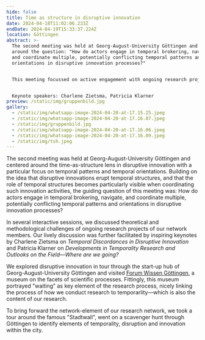 ```yaml
---
hide: false
title: Time as structure in disruptive innovation
date: 2024-04-18T11:02:06.233Z
endDate: 2024-04-19T15:33:37.224Z
location: Göttingen
abstract: >-
  The second meeting was held at Georg-August-University Göttingen and center
  around the question: "How do actors engage in temporal brokering, navigate,
  and coordinate multiple, potentially conflicting temporal patterns and
  orientations in disruptive innovation processes?"


  This meeting focussed on active engagement with ongoing research projects of network members and featured a field trip to Forum Wissen. Klick here to find out more.


  Keynote speakers: Charlene Zietsma, Patricia Klarner
preview: /static/img/gruppenbild.jpg
gallery:
  - /static/img/whatsapp-image-2024-04-20-at-17.15.25.jpeg
  - /static/img/whatsapp-image-2024-04-20-at-17.16.07.jpeg
  - /static/img/gruppenbild.jpg
  - /static/img/whatsapp-image-2024-04-20-at-17.16.06.jpeg
  - /static/img/whatsapp-image-2024-04-20-at-17.16.09.jpeg
  - /static/img/tsh.jpeg
---
```

The second meeting was held at Georg-August-University Göttingen and centered around the time-as-structure lens in disruptive innovation with a particular focus on temporal patterns and temporal orientations. Building on the idea that disruptive innovations erupt temporal structures, and that the role of temporal structures becomes particularly visible when coordinating such innovation activities, the guiding question of this meeting was: How do actors engage in temporal brokering, navigate, and coordinate multiple, potentially conflicting temporal patterns and orientations in disruptive innovation processes?

In several interactive sessions, we discussed theoretical and methodological challenges of ongoing research projects of our network members. Our lively discussion was further facilitated by inspiring keynotes by Charlene Zietsma on *Temporal Discordances in Disruptive Innovation* and Patricia Klarner on *Developments in Temporality Research and Outlooks on the Field—Where are we going?*

We explored disruptive innovation in tour through the start-up hub of Georg-August-University Göttingen and visited [Forum Wissen Göttingen](https://www.forum-wissen.de/), a museum on the facets of scientific processes. Fittingly, this museum portrayed "waiting" as key element of the research process, nicely linking the process of how we conduct research to temporarlity—which is also the content of our research.

To bring forward the network-element of our research network, we took a tour around the famous "Stadtwall", went on a scavenger hunt through Göttingen to identify elements of temporality, disruption and innovation within the city.
